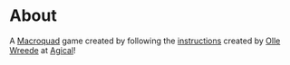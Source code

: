 # About
A [Macroquad][macroquad_link] game created by following the [instructions][instructions_link] created by [Olle Wreede](https://github.com/ollej) at [Agical][agical_link]!

[macroquad_link]: https://macroquad.rs
[instructions_link]: https://macroquad-introduktion.agical.se
[agical_link]: https://agical.se